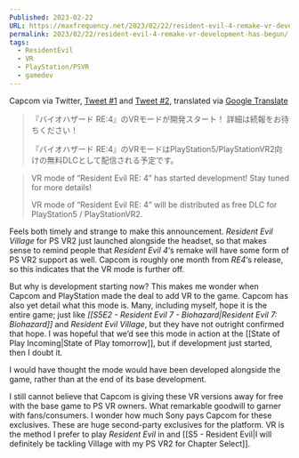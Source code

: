 ```yaml
---
Published: 2023-02-22
URL: https://maxfrequency.net/2023/02/22/resident-evil-4-remake-vr-development-has-begun/
permalink: 2023/02/22/resident-evil-4-remake-vr-development-has-begun/
tags:
  - ResidentEvil
  - VR
  - PlayStation/PSVR
  - gamedev
---
```

Capcom via Twitter, [Tweet #1](https://twitter.com/BIO_OFFICIAL/status/1628309614843559937) and [Tweet #2](https://twitter.com/BIO_OFFICIAL/status/1628311954904457216), translated via [Google Translate](https://translate.google.com/?sl=ja&tl=en&text=『バイオハザード%20RE%3A4』のVRモードが開発スタート！%0A詳細は続報をお待ちください！%0A%0A『バイオハザード%20RE%3A4』のVRモードはPlayStation5%2FPlayStationVR2向けの無料DLCとして配信される予定です%E3%80%82&op=translate)

> 『バイオハザード RE:4』のVRモードが開発スタート！
> 詳細は続報をお待ちください！
> 
> 『バイオハザード RE:4』のVRモードはPlayStation5/PlayStationVR2向けの無料DLCとして配信される予定です。

> VR mode of “Resident Evil RE: 4” has started development!
> Stay tuned for more details!
> 
> VR mode of “Resident Evil RE: 4” will be distributed as free DLC for PlayStation5 / PlayStationVR2.

Feels both timely and strange to make this announcement. *Resident Evil Village* for PS VR2 just launched alongside the headset, so that makes sense to remind people that *Resident Evil 4*‘s remake will have some form of PS VR2 support as well. Capcom is roughly one month from *RE4*‘s release, so this indicates that the VR mode is further off.

But why is development starting now? This makes me wonder when Capcom and PlayStation made the deal to add VR to the game. Capcom has also yet detail what this mode is. Many, including myself, hope it is the entire game; just like *[[S5E2 - Resident Evil 7 - Biohazard|Resident Evil 7: Biohazard]]* and *Resident Evil Village*, but they have not outright confirmed that hope. I was hopeful that we’d see this mode in action at the [[State of Play Incoming|State of Play tomorrow]], but if development just started, then I doubt it.

I would have thought the mode would have been developed alongside the game, rather than at the end of its base development.

I still cannot believe that Capcom is giving these VR versions away for free with the base game to PS VR owners. What remarkable goodwill to garner with fans/consumers. I wonder how much Sony pays Capcom for these exclusives. These are huge second-party exclusives for the platform. VR is the method I prefer to play *Resident Evil* in and [[S5 - Resident Evil|I will definitely be tackling Village with my PS VR2 for Chapter Select]].